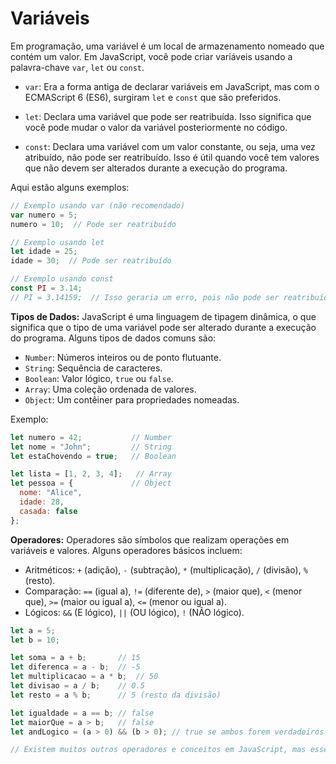 # Variáveis

Em programação, uma variável é um local de armazenamento nomeado que contém um valor. Em JavaScript, você pode criar variáveis usando a palavra-chave `var`, `let` ou `const`.

- `var`: Era a forma antiga de declarar variáveis em JavaScript, mas com o ECMAScript 6 (ES6), surgiram `let` e `const` que são preferidos.

- `let`: Declara uma variável que pode ser reatribuída. Isso significa que você pode mudar o valor da variável posteriormente no código.

- `const`: Declara uma variável com um valor constante, ou seja, uma vez atribuído, não pode ser reatribuído. Isso é útil quando você tem valores que não devem ser alterados durante a execução do programa.

Aqui estão alguns exemplos:

```javascript
// Exemplo usando var (não recomendado)
var numero = 5;
numero = 10;  // Pode ser reatribuído

// Exemplo usando let
let idade = 25;
idade = 30;  // Pode ser reatribuído

// Exemplo usando const
const PI = 3.14;
// PI = 3.14159;  // Isso geraria um erro, pois não pode ser reatribuído
```

**Tipos de Dados:**
JavaScript é uma linguagem de tipagem dinâmica, o que significa que o tipo de uma variável pode ser alterado durante a execução do programa. Alguns tipos de dados comuns são:

- `Number`: Números inteiros ou de ponto flutuante.
- `String`: Sequência de caracteres.
- `Boolean`: Valor lógico, `true` ou `false`.
- `Array`: Uma coleção ordenada de valores.
- `Object`: Um contêiner para propriedades nomeadas.

Exemplo:

```javascript
let numero = 42;           // Number
let nome = "John";         // String
let estaChovendo = true;   // Boolean

let lista = [1, 2, 3, 4];   // Array
let pessoa = {             // Object
  nome: "Alice",
  idade: 28,
  casada: false
};
```

**Operadores:**
Operadores são símbolos que realizam operações em variáveis e valores. Alguns operadores básicos incluem:

- Aritméticos: `+` (adição), `-` (subtração), `*` (multiplicação), `/` (divisão), `%` (resto).
- Comparação: `==` (igual a), `!=` (diferente de), `>` (maior que), `<` (menor que), `>=` (maior ou igual a), `<=` (menor ou igual a).
- Lógicos: `&&` (E lógico), `||` (OU lógico), `!` (NÃO lógico).

```javascript
let a = 5;
let b = 10;

let soma = a + b;       // 15
let diferenca = a - b;  // -5
let multiplicacao = a * b;  // 50
let divisao = a / b;    // 0.5
let resto = a % b;      // 5 (resto da divisão)

let igualdade = a == b; // false
let maiorQue = a > b;   // false
let andLogico = (a > 0) && (b > 0); // true se ambos forem verdadeiros

// Existem muitos outros operadores e conceitos em JavaScript, mas esses são os básicos.
```